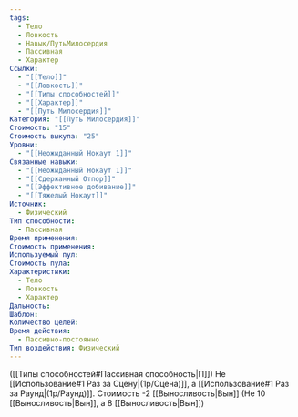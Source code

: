 ```yaml
---
tags:
  - Тело
  - Ловкость
  - Навык/ПутьМилосердия
  - Пассивная
  - Характер
Ссылки:
  - "[[Тело]]"
  - "[[Ловкость]]"
  - "[[Типы способностей]]"
  - "[[Характер]]"
  - "[[Путь Милосердия]]"
Категория: "[[Путь Милосердия]]"
Стоимость: "15"
Стоимость выкупа: "25"
Уровни:
  - "[[Неожиданный Нокаут 1]]"
Связанные навыки:
  - "[[Неожиданный Нокаут 1]]"
  - "[[Сдержанный Отпор]]"
  - "[[Эффективное добивание]]"
  - "[[Тяжелый Нокаут]]"
Источник:
  - Физический
Тип способности:
  - Пассивная
Время применения: 
Стоимость применения: 
Используемый пул: 
Стоимость пула: 
Характеристики:
  - Тело
  - Ловкость
  - Характер
Дальность: 
Шаблон: 
Количество целей: 
Время действия:
  - Пассивно-постоянно
Тип воздействия: Физический
---
```

([[Типы способностей#Пассивная способность|П]]) Не [[Использование#1 Раз за Сцену|(1р/Сцена)]], а [[Использование#1 Раз за Раунд|(1р/Раунд)]].
Стоимость -2 [[Выносливость|Вын]] (Не 10 [[Выносливость|Вын]], а 8 [[Выносливость|Вын]])